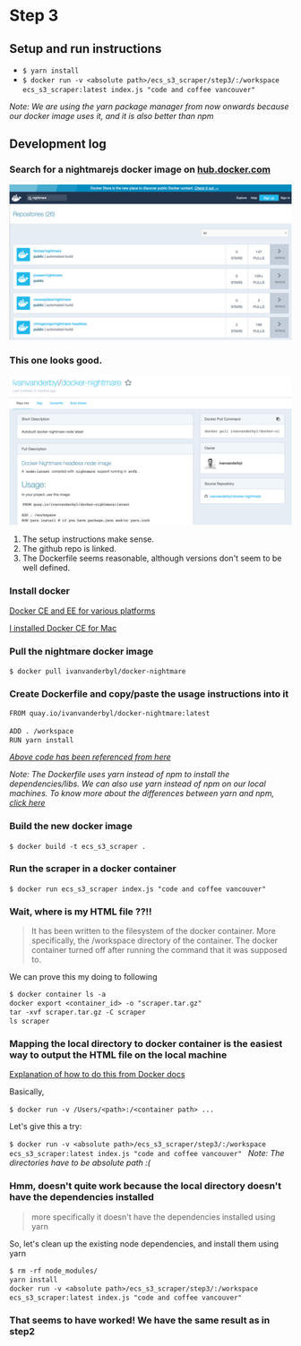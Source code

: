 # Step 3

## Setup and run instructions
* ```$ yarn install```
* ```$ docker run -v <absolute path>/ecs_s3_scraper/step3/:/workspace ecs_s3_scraper:latest index.js "code and coffee vancouver"```

*Note: We are using the yarn package manager from now onwards because our docker image uses it, and it is also better than npm*

## Development log

### Search for a nightmarejs docker image on [hub.docker.com](https://hub.docker.com)
![Searching for nightmare on hub.doker.com](images/searching_for_nightmare_on_docker_hub.png)


### This one looks good.
![ivanvanderbyl/docker-nightmare docker image](images/ivanvanderbyl_docker-nightmare.png)
1. The setup instructions make sense.
2. The github repo is linked.
3. The Dockerfile seems reasonable, although versions don't seem to be well defined.


### Install docker
[Docker CE and EE for various platforms](https://www.docker.com/get-docker)

[I installed Docker CE for Mac](https://store.docker.com/search?type=edition&offering=community)


### Pull the nightmare docker image
```$ docker pull ivanvanderbyl/docker-nightmare ```


### Create Dockerfile and copy/paste the usage instructions into it
```
FROM quay.io/ivanvanderbyl/docker-nightmare:latest

ADD . /workspace
RUN yarn install
```
[*Above code has been referenced from here*](https://hub.docker.com/r/ivanvanderbyl/docker-nightmare/)

*Note: The Dockerfile uses yarn instead of npm to install the dependencies/libs. We can also use yarn instead of npm on our local machines. To know more about the differences between yarn and npm, [click here](https://www.sitepoint.com/yarn-vs-npm/)*


### Build the new docker image
```$ docker build -t ecs_s3_scraper . ```


### Run the scraper in a docker container
```$ docker run ecs_s3_scraper index.js "code and coffee vancouver" ```


### Wait, where is my HTML file ??!!
> It has been written to the filesystem of the docker container.
> More specifically, the /workspace directory of the container.
> The docker container turned off after running the command that it was supposed to.

We can prove this my doing to following
```
$ docker container ls -a
docker export <container_id> -o "scraper.tar.gz"
tar -xvf scraper.tar.gz -C scraper
ls scraper
```


### Mapping the local directory to docker container is the easiest way to output the HTML file on the local machine
[Explanation of how to do this from Docker docs](https://docs.docker.com/engine/tutorials/dockervolumes/#mount-a-host-directory-as-a-data-volume)

Basically,

```$ docker run -v /Users/<path>:/<container path> ... ```

Let's give this a try:

```$ docker run -v <absolute path>/ecs_s3_scraper/step3/:/workspace ecs_s3_scraper:latest index.js "code and coffee vancouver" ```
*Note: The directories have to be absolute path :(*


### Hmm, doesn't quite work because the local directory doesn't have the dependencies installed
> more specifically it doesn't have the dependencies installed using yarn

So, let's clean up the existing node dependencies, and install them using yarn
```
$ rm -rf node_modules/
yarn install
docker run -v <absolute path>/ecs_s3_scraper/step3/:/workspace ecs_s3_scraper:latest index.js "code and coffee vancouver"
```


### That seems to have worked! We have the same result as in step2
